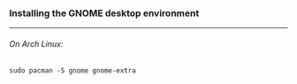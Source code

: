 ### Installing the GNOME desktop environment

---
###### On Arch Linux:

	sudo pacman -S gnome gnome-extra

